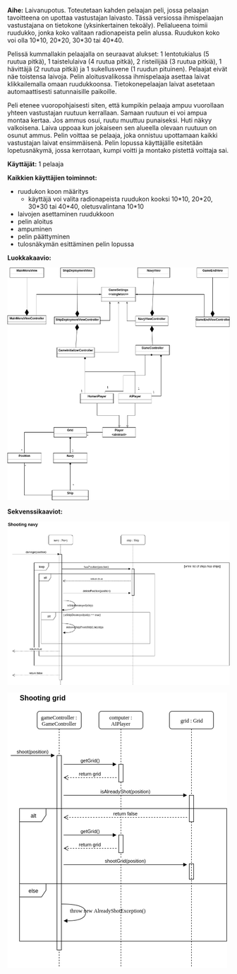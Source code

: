 **Aihe:** Laivanupotus. Toteutetaan kahden pelaajan peli, jossa pelaajan tavoitteena on upottaa vastustajan laivasto. Tässä versiossa ihmispelaajan vastustajana on tietokone (yksinkertainen tekoäly). Pelialueena toimii ruudukko, jonka koko valitaan radionapeista pelin alussa. Ruudukon koko voi olla 10\*10, 20\*20, 30\*30 tai 40\*40.

Pelissä kummallakin pelaajalla on seuraavat alukset: 1 lentotukialus (5 ruutua pitkä), 1 taistelulaiva (4 ruutua pitkä), 2 risteilijää (3 ruutua pitkiä), 1 hävittäjä (2 ruutua pitkä) ja 1 sukellusvene (1 ruudun pituinen). Pelaajat eivät näe toistensa laivoja. Pelin aloitusvalikossa ihmispelaaja asettaa laivat klikkailemalla omaan ruudukkoonsa. Tietokonepelaajan laivat asetetaan automaattisesti satunnaisille paikoille. 

Peli etenee vuoropohjaisesti siten, että kumpikin pelaaja ampuu vuorollaan yhteen vastustajan ruutuun kerrallaan. Samaan ruutuun ei voi ampua montaa kertaa. Jos ammus osui, ruutu muuttuu punaiseksi. Huti näkyy valkoisena. Laiva uppoaa kun jokaiseen sen alueella olevaan ruutuun on osunut ammus. Pelin voittaa se pelaaja, joka onnistuu upottamaan kaikki vastustajan laivat ensimmäisenä. Pelin lopussa käyttäjälle esitetään lopetusnäkymä, jossa kerrotaan, kumpi voitti ja montako pistettä voittaja sai.

**Käyttäjät:** 1 pelaaja

**Kaikkien käyttäjien toiminnot:** 

- ruudukon koon määritys
	- käyttäjä voi valita radionapeista ruudukon kooksi 10\*10, 20\*20, 30\*30 tai 40\*40, oletusvalintana 10\*10
- laivojen asettaminen ruudukkoon
- pelin aloitus
- ampuminen
- pelin päättyminen
- tulosnäkymän esittäminen pelin lopussa

**Luokkakaavio:**

![Luokkakaavio](/dokumentaatio/luokkakaavio.png)

**Sekvenssikaaviot:**

![Sekvenssikaavio laivaston ampumistoiminnosta](/dokumentaatio/shootingNavy.png)

![Sekvenssikaavio ruudukon ampumistoiminnosta](/dokumentaatio/shootingGrid.png)

